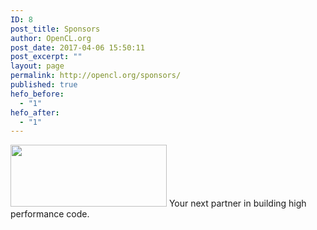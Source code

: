 ```yaml
---
ID: 8
post_title: Sponsors
author: OpenCL.org
post_date: 2017-04-06 15:50:11
post_excerpt: ""
layout: page
permalink: http://opencl.org/sponsors/
published: true
hefo_before:
  - "1"
hefo_after:
  - "1"
---
```

<a href="https://streamcomputing.eu/"><img class="alignnone size-full wp-image-111" src="http://opencl.org/wp-content/uploads/2017/04/StreamComputing_logo_250.png" alt="" width="250" height="99" /></a>
Your next partner in building high performance code.